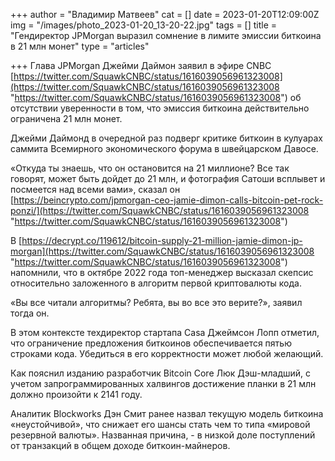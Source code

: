 +++
author = "Владимир Матвеев"
cat = []
date = 2023-01-20T12:09:00Z
img = "/images/photo_2023-01-20_13-20-22.jpg"
tags = []
title = "Гендиректор JPMorgan выразил сомнение в лимите эмиссии биткоина в 21 млн монет"
type = "articles"

+++
Глава JPMorgan Джейми Даймон заявил в эфире CNBС [https://twitter.com/SquawkCNBC/status/1616039056961323008](https://twitter.com/SquawkCNBC/status/1616039056961323008 "https://twitter.com/SquawkCNBC/status/1616039056961323008") об отсутствии уверенности в том, что эмиссия биткоина действительно ограничена 21 млн монет.

Джейми Даймонд в очередной раз подверг критике биткоин в кулуарах саммита Всемирного экономического форума в швейцарском Давосе.

«Откуда ты знаешь, что он остановится на 21 миллионе? Все так говорят, может быть дойдет до 21 млн, и фотография Сатоши всплывет и посмеется над всеми вами», сказал он [https://beincrypto.com/jpmorgan-ceo-jamie-dimon-calls-bitcoin-pet-rock-ponzi/](https://twitter.com/SquawkCNBC/status/1616039056961323008 "https://twitter.com/SquawkCNBC/status/1616039056961323008")

В [https://decrypt.co/119612/bitcoin-supply-21-million-jamie-dimon-jp-morgan](https://twitter.com/SquawkCNBC/status/1616039056961323008 "https://twitter.com/SquawkCNBC/status/1616039056961323008") напомнили, что в октябре 2022 года топ-менеджер высказал скепсис относительно заложенного в алгоритм первой криптовалюты кода.

«Вы все читали алгоритмы? Ребята, вы во все это верите?», заявил тогда он.

В этом контексте техдиректор стартапа Casa Джеймсон Лопп отметил, что ограничение предложения биткоинов обеспечивается пятью строками кода. Убедиться в его корректности может любой желающий.

Как пояснил изданию разработчик Bitcoin Core Люк Дэш-младший, с учетом запрограммированных халвингов достижение планки в 21 млн должно произойти к 2141 году.

Аналитик Blockworks Дэн Смит ранее назвал текущую модель биткоина «неустойчивой», что снижает его шансы стать чем то типа «мировой резервной валюты». Названная причина, - в низкой доле поступлений от транзакций в общем доходе биткоин-майнеров.